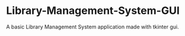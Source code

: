 # Library-Management-System-GUI
A basic Library Management System application made with tkinter gui.
